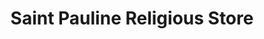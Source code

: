 ---
title: "Saint Pauline Religious Store"
url: /kulpmont/saint-pauline-religious-store/
shop: religion
---
